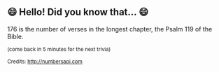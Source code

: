 ## 😄 Hello! Did you know that... 😄
176 is the number of verses in the longest chapter, the Psalm 119 of the Bible.

<sup>(come back in 5 minutes for the next trivia)</sup>


<sup>Credits: http://numbersapi.com</sup>
